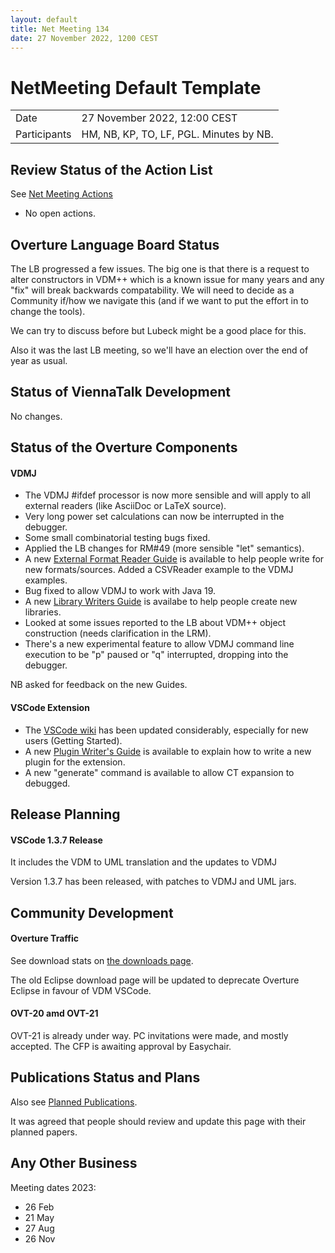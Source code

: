 ```yaml
---
layout: default
title: Net Meeting 134
date: 27 November 2022, 1200 CEST
---
```


<script src="https://code.jquery.com/jquery-1.11.1.min.js">
</script>
<script src="/javascripts/edit.js"></script>
<script>setEditButonNm();</script>

# NetMeeting Default Template

|||
|---|---|
| Date | 27 November 2022, 12:00 CEST |
| Participants | HM, NB, KP, TO, LF, PGL.  Minutes by NB. |


## Review Status of the Action List

See [Net Meeting Actions](https://github.com/overturetool/overturetool.github.io/issues?q=is%3Aopen+is%3Aissue+label%3A%22action+net-meeting%22)

* No open actions.

## Overture Language Board Status

The LB progressed a few issues. The big one is that there is a request to alter constructors in VDM++ which is a known issue for many years and any "fix" will break backwards compatability. We will need to decide as a Community if/how we navigate this (and if we want to put the effort in to change the tools).

We can try to discuss before but Lubeck might be a good place for this.

Also it was the last LB meeting, so we'll have an election over the end of year as usual.

## Status of ViennaTalk Development

No changes.

##  Status of the Overture Components

#### VDMJ

* The VDMJ #ifdef processor is now more sensible and will apply to all external readers (like AsciiDoc or LaTeX source).
* Very long power set calculations can now be interrupted in the debugger.
* Some small combinatorial testing bugs fixed.
* Applied the LB changes for RM#49 (more sensible "let" semantics).
* A new [External Format Reader Guide](https://github.com/nickbattle/vdmj/blob/master/vdmj/documentation/ExternalFormatGuide.pdf) is available to help people write for new formats/sources. Added a CSVReader example to the VDMJ examples.
* Bug fixed to allow VDMJ to work with Java 19.
* A new [Library Writers Guide](https://github.com/nickbattle/vdmj/blob/master/vdmj/documentation/LibraryGuide.pdf) is availabe to help people create new libraries.
* Looked at some issues reported to the LB about VDM++ object construction (needs clarification in the LRM).
* There's a new experimental feature to allow VDMJ command line execution to be "p" paused or "q" interrupted, dropping into the debugger.

NB asked for feedback on the new Guides.

#### VSCode Extension

* The [VSCode wiki](https://github.com/overturetool/vdm-vscode/wiki) has been updated considerably, especially for new users (Getting Started).
* A new [Plugin Writer's Guide](https://github.com/nickbattle/vdmj/blob/master/lsp/documentation/PluginWritersGuide.pdf) is available to explain how to write a new plugin for the extension.
* A new "generate" command is available to allow CT expansion to debugged.

##  Release Planning

#### VSCode 1.3.7 Release 

It includes the VDM to UML translation and the updates to VDMJ

Version 1.3.7 has been released, with patches to VDMJ and UML jars.

##  Community Development

#### Overture Traffic

See download stats on [the downloads page](https://www.overturetool.org/download/).

The old Eclipse download page will be updated to deprecate Overture Eclipse in favour of VDM VSCode.

#### OVT-20 amd OVT-21

OVT-21 is already under way. PC invitations were made, and mostly accepted. The CFP is awaiting approval by Easychair.

##  Publications Status and Plans

Also see [Planned Publications](https://www.overturetool.org/publications/PlannedPublications.html).

It was agreed that people should review and update this page with their planned papers.

##  Any Other Business

Meeting dates 2023:

* 26 Feb
* 21 May
* 27 Aug
* 26 Nov

<div id="edit_page_div"></div>

